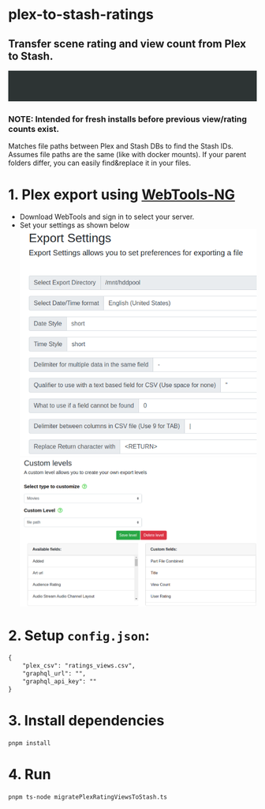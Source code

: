 # plex-to-stash-ratings

## Transfer scene rating and view count from Plex to Stash.
![Progress](assets/progress.gif)

### NOTE: Intended for fresh installs before previous view/rating counts exist.

Matches file paths between Plex and Stash DBs to find the Stash IDs. Assumes file paths are the same (like with docker mounts). If your parent folders differ, you can easily find&replace it in your files.

# 1. Plex export using [WebTools-NG](https://github.com/WebTools-NG/WebTools-NG/releases)
- Download WebTools and sign in to select your server.
- Set your settings as shown below
![Export Settings](assets/export_settings.png)
![Custom Levels](assets/custom_levels.png)

# 2. Setup `config.json`:

```
{
    "plex_csv": "ratings_views.csv",
    "graphql_url": "",
    "graphql_api_key": ""
}
```

# 3. Install dependencies
`pnpm install`


# 4. Run
`pnpm ts-node migratePlexRatingViewsToStash.ts`